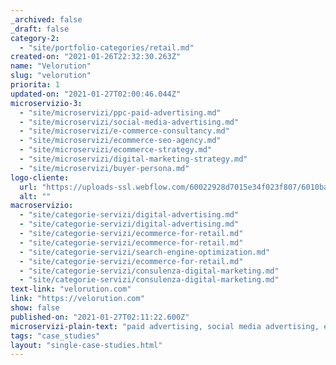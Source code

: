 ```yaml
---
_archived: false
_draft: false
category-2:
  - "site/portfolio-categories/retail.md"
created-on: "2021-01-26T22:32:30.263Z"
name: "Velorution"
slug: "velorution"
priorita: 1
updated-on: "2021-01-27T02:00:46.044Z"
microservizio-3:
  - "site/microservizi/ppc-paid-advertising.md"
  - "site/microservizi/social-media-advertising.md"
  - "site/microservizi/e-commerce-consultancy.md"
  - "site/microservizi/ecommerce-seo-agency.md"
  - "site/microservizi/ecommerce-strategy.md"
  - "site/microservizi/digital-marketing-strategy.md"
  - "site/microservizi/buyer-persona.md"
logo-cliente:
  url: "https://uploads-ssl.webflow.com/60022928d7015e34f023f807/6010baeb3460335b8111773f_600b492cfae513db9bbc3083_velorution.png"
  alt: ""
macroservizio:
  - "site/categorie-servizi/digital-advertising.md"
  - "site/categorie-servizi/digital-advertising.md"
  - "site/categorie-servizi/ecommerce-for-retail.md"
  - "site/categorie-servizi/ecommerce-for-retail.md"
  - "site/categorie-servizi/search-engine-optimization.md"
  - "site/categorie-servizi/ecommerce-for-retail.md"
  - "site/categorie-servizi/consulenza-digital-marketing.md"
  - "site/categorie-servizi/consulenza-digital-marketing.md"
text-link: "velorution.com"
link: "https://velorution.com"
show: false
published-on: "2021-01-27T02:11:22.600Z"
microservizi-plain-text: "paid advertising, social media advertising, e-commerce consultancy, SEO for e-commerce, e-commerce strategy, digital marketing strategy, buyer persona consultancy"
tags: "case_studies"
layout: "single-case-studies.html"
---
```




